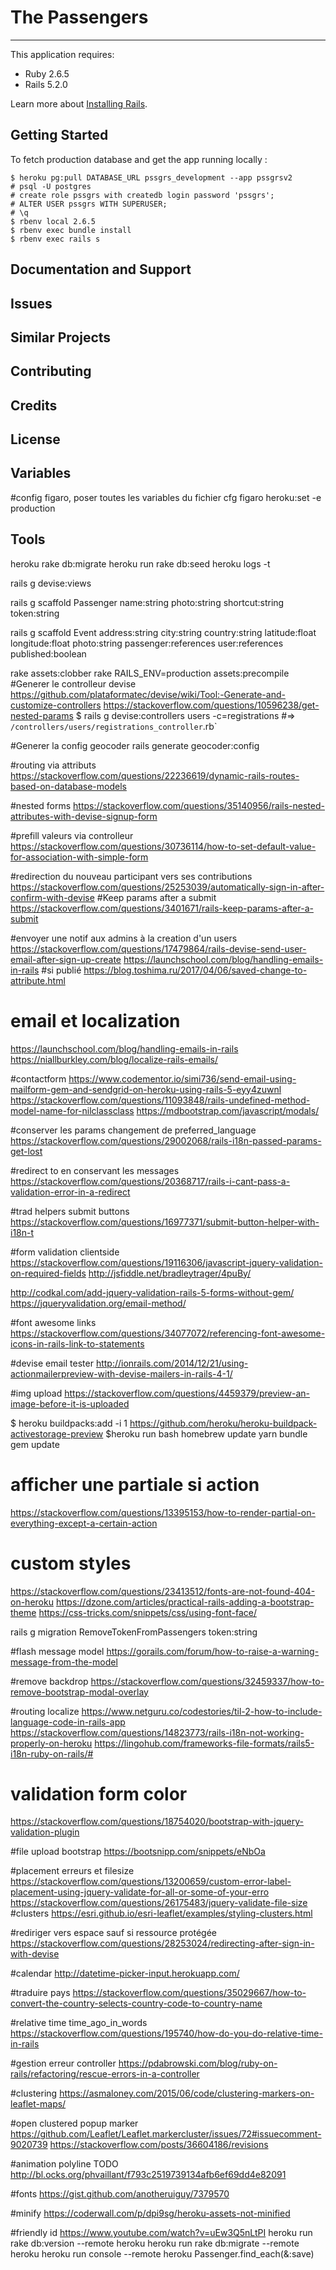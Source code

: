 
The Passengers
================
-------------

This application requires:

- Ruby 2.6.5
- Rails 5.2.0

Learn more about [Installing Rails](http://railsapps.github.io/installing-rails.html).

Getting Started
---------------

To fetch production database and get the app running locally :

```shell
$ heroku pg:pull DATABASE_URL pssgrs_development --app pssgrsv2
# psql -U postgres
# create role pssgrs with createdb login password 'pssgrs';
# ALTER USER pssgrs WITH SUPERUSER;
# \q
$ rbenv local 2.6.5
$ rbenv exec bundle install
$ rbenv exec rails s
```

Documentation and Support
-------------------------

Issues
-------------

Similar Projects
----------------

Contributing
------------

Credits
-------

License
-------

Variables
-------
#config figaro, poser toutes les variables du fichier cfg
figaro heroku:set -e production

Tools
-------
heroku rake db:migrate
heroku run rake db:seed
heroku logs -t


rails g devise:views

rails g scaffold Passenger name:string photo:string shortcut:string token:string

rails g scaffold Event address:string city:string country:string latitude:float longitude:float photo:string passenger:references user:references published:boolean

rake assets:clobber
rake RAILS_ENV=production assets:precompile
#Generer le controlleur devise
https://github.com/plataformatec/devise/wiki/Tool:-Generate-and-customize-controllers
https://stackoverflow.com/questions/10596238/get-nested-params
$ rails g devise:controllers users -c=registrations #=> `/controllers/users/registrations_controller`.rb`

#Generer la config geocoder
rails generate geocoder:config

#routing via attributs
https://stackoverflow.com/questions/22236619/dynamic-rails-routes-based-on-database-models

#nested forms
https://stackoverflow.com/questions/35140956/rails-nested-attributes-with-devise-signup-form

#prefill valeurs via controlleur
https://stackoverflow.com/questions/30736114/how-to-set-default-value-for-association-with-simple-form

#redirection du nouveau participant vers ses contributions
https://stackoverflow.com/questions/25253039/automatically-sign-in-after-confirm-with-devise
#Keep params after a submit
https://stackoverflow.com/questions/3401671/rails-keep-params-after-a-submit

#envoyer une notif aux admins à la creation d'un users
https://stackoverflow.com/questions/17479864/rails-devise-send-user-email-after-sign-up-create
https://launchschool.com/blog/handling-emails-in-rails
#si publié
https://blog.toshima.ru/2017/04/06/saved-change-to-attribute.html

# email et localization
https://launchschool.com/blog/handling-emails-in-rails
https://niallburkley.com/blog/localize-rails-emails/

#contactform
https://www.codementor.io/simi736/send-email-using-mailform-gem-and-sendgrid-on-heroku-using-rails-5-eyy4zuwnl
https://stackoverflow.com/questions/11093848/rails-undefined-method-model-name-for-nilclassclass
https://mdbootstrap.com/javascript/modals/

#conserver les params changement de preferred_language
https://stackoverflow.com/questions/29002068/rails-i18n-passed-params-get-lost

#redirect to en conservant les messages https://stackoverflow.com/questions/20368717/rails-i-cant-pass-a-validation-error-in-a-redirect

#trad helpers submit buttons
https://stackoverflow.com/questions/16977371/submit-button-helper-with-i18n-t

#form validation clientside
https://stackoverflow.com/questions/19116306/javascript-jquery-validation-on-required-fields
http://jsfiddle.net/bradleytrager/4puBy/

http://codkal.com/add-jquery-validation-rails-5-forms-without-gem/
https://jqueryvalidation.org/email-method/

#font awesome links
https://stackoverflow.com/questions/34077072/referencing-font-awesome-icons-in-rails-link-to-statements

#devise email tester
http://ionrails.com/2014/12/21/using-actionmailerpreview-with-devise-mailers-in-rails-4-1/

#img upload
https://stackoverflow.com/questions/4459379/preview-an-image-before-it-is-uploaded

$ heroku buildpacks:add -i 1 https://github.com/heroku/heroku-buildpack-activestorage-preview
$heroku run bash
homebrew update yarn
bundle gem update

# afficher une partiale si action
https://stackoverflow.com/questions/13395153/how-to-render-partial-on-everything-except-a-certain-action

# custom styles
https://stackoverflow.com/questions/23413512/fonts-are-not-found-404-on-heroku
https://dzone.com/articles/practical-rails-adding-a-bootstrap-theme
https://css-tricks.com/snippets/css/using-font-face/

rails g migration RemoveTokenFromPassengers token:string

#flash message model
https://gorails.com/forum/how-to-raise-a-warning-message-from-the-model

#remove backdrop
https://stackoverflow.com/questions/32459337/how-to-remove-bootstrap-modal-overlay

#routing localize
https://www.netguru.co/codestories/til-2-how-to-include-language-code-in-rails-app
https://stackoverflow.com/questions/14823773/rails-i18n-not-working-properly-on-heroku
https://lingohub.com/frameworks-file-formats/rails5-i18n-ruby-on-rails/#

# validation form color
https://stackoverflow.com/questions/18754020/bootstrap-with-jquery-validation-plugin

#file upload bootstrap
https://bootsnipp.com/snippets/eNbOa

#placement erreurs et filesize
https://stackoverflow.com/questions/13200659/custom-error-label-placement-using-jquery-validate-for-all-or-some-of-your-erro
https://stackoverflow.com/questions/26175483/jquery-validate-file-size
#clusters
https://esri.github.io/esri-leaflet/examples/styling-clusters.html

#rediriger vers espace sauf si ressource protégée
https://stackoverflow.com/questions/28253024/redirecting-after-sign-in-with-devise

#calendar
http://datetime-picker-input.herokuapp.com/

#traduire pays
https://stackoverflow.com/questions/35029667/how-to-convert-the-country-selects-country-code-to-country-name

#relative time time_ago_in_words
https://stackoverflow.com/questions/195740/how-do-you-do-relative-time-in-rails

#gestion erreur controller
https://pdabrowski.com/blog/ruby-on-rails/refactoring/rescue-errors-in-a-controller

#clustering
https://asmaloney.com/2015/06/code/clustering-markers-on-leaflet-maps/

#open clustered popup marker
https://github.com/Leaflet/Leaflet.markercluster/issues/72#issuecomment-9020739
https://stackoverflow.com/posts/36604186/revisions

#animation polyline TODO
http://bl.ocks.org/phvaillant/f793c2519739134afb6ef69dd4e82091

#fonts
https://gist.github.com/anotheruiguy/7379570

#minify
https://coderwall.com/p/dpi9sg/heroku-assets-not-minified

#friendly id
https://www.youtube.com/watch?v=uEw3Q5nLtPI
heroku run rake db:version --remote heroku
heroku run rake db:migrate --remote heroku
heroku run console --remote heroku
Passenger.find_each(&:save)

#
